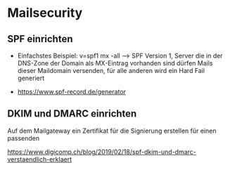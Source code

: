 # Mailsecurity

## SPF einrichten

- Einfachstes Beispiel: v=spf1 mx -all
--> SPF Version 1, Server die in der DNS-Zone der Domain als MX-Eintrag vorhanden sind dürfen Mails dieser Maildomain versenden, für alle anderen wird ein Hard Fail generiert

- https://www.spf-record.de/generator

## DKIM und DMARC einrichten

Auf dem Mailgateway ein Zertifikat für die Signierung erstellen für einen passenden 

https://www.digicomp.ch/blog/2019/02/18/spf-dkim-und-dmarc-verstaendlich-erklaert
